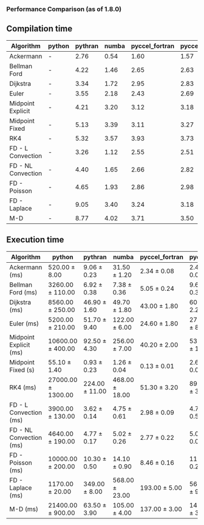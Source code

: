 ### Performance Comparison (as of 1.8.0)
## Compilation time
Algorithm                 | python                    | pythran                   | numba                     | pyccel_fortran            | pyccel_c                 
------------------------- | ------------------------- | ------------------------- | ------------------------- | ------------------------- | -------------------------
Ackermann                 | -                         | 2.76                      | 0.54                      | 1.60                      | 1.57                     
Bellman Ford              | -                         | 4.22                      | 1.46                      | 2.65                      | 2.63                     
Dijkstra                  | -                         | 3.34                      | 1.72                      | 2.95                      | 2.83                     
Euler                     | -                         | 3.55                      | 2.18                      | 2.43                      | 2.69                     
Midpoint Explicit         | -                         | 4.21                      | 3.20                      | 3.12                      | 3.18                     
Midpoint Fixed            | -                         | 5.13                      | 3.39                      | 3.11                      | 3.27                     
RK4                       | -                         | 5.32                      | 3.57                      | 3.93                      | 3.73                     
FD - L Convection         | -                         | 3.26                      | 1.12                      | 2.55                      | 2.51                     
FD - NL Convection        | -                         | 4.40                      | 1.65                      | 2.66                      | 2.82                     
FD - Poisson              | -                         | 4.65                      | 1.93                      | 2.86                      | 2.98                     
FD - Laplace              | -                         | 9.05                      | 3.40                      | 3.24                      | 3.18                     
M-D                       | -                         | 8.77                      | 4.02                      | 3.71                      | 3.50                     

## Execution time
Algorithm                 | python                    | pythran                   | numba                     | pyccel_fortran            | pyccel_c                 
------------------------- | ------------------------- | ------------------------- | ------------------------- | ------------------------- | -------------------------
Ackermann (ms)            | 520.00 $\pm$ 8.00         | 9.06 $\pm$ 0.23           | 31.50 $\pm$ 1.20          | 2.34 $\pm$ 0.08           | 2.43 $\pm$ 0.08          
Bellman Ford (ms)         | 3260.00 $\pm$ 110.00      | 6.92 $\pm$ 0.38           | 7.38 $\pm$ 0.36           | 5.05 $\pm$ 0.24           | 9.67 $\pm$ 0.30          
Dijkstra (ms)             | 8560.00 $\pm$ 250.00      | 46.90 $\pm$ 1.60          | 49.70 $\pm$ 1.80          | 43.00 $\pm$ 1.80          | 60.70 $\pm$ 2.20         
Euler (ms)                | 5200.00 $\pm$ 210.00      | 51.70 $\pm$ 9.40          | 122.00 $\pm$ 6.00         | 24.60 $\pm$ 1.80          | 273.00 $\pm$ 8.00        
Midpoint Explicit (ms)    | 10600.00 $\pm$ 400.00     | 92.50 $\pm$ 4.30          | 256.00 $\pm$ 7.00         | 40.20 $\pm$ 2.00          | 535.00 $\pm$ 13.00       
Midpoint Fixed (s)        | 55.10 $\pm$ 1.40          | 0.93 $\pm$ 0.23           | 1.26 $\pm$ 0.04           | 0.13 $\pm$ 0.01           | 2.65 $\pm$ 0.07          
RK4 (ms)                  | 27000.00 $\pm$ 1300.00    | 224.00 $\pm$ 11.00        | 468.00 $\pm$ 18.00        | 51.30 $\pm$ 3.20          | 890.00 $\pm$ 37.00       
FD - L Convection (ms)    | 3900.00 $\pm$ 130.00      | 3.62 $\pm$ 0.14           | 4.75 $\pm$ 0.61           | 2.98 $\pm$ 0.09           | 4.74 $\pm$ 0.50          
FD - NL Convection (ms)   | 4640.00 $\pm$ 190.00      | 4.77 $\pm$ 0.17           | 5.02 $\pm$ 0.26           | 2.77 $\pm$ 0.22           | 5.07 $\pm$ 0.06          
FD - Poisson (ms)         | 10000.00 $\pm$ 200.00     | 10.30 $\pm$ 0.50          | 14.10 $\pm$ 0.90          | 8.46 $\pm$ 0.16           | 11.60 $\pm$ 0.20         
FD - Laplace (ms)         | 1170.00 $\pm$ 20.00       | 349.00 $\pm$ 8.00         | 568.00 $\pm$ 23.00        | 193.00 $\pm$ 5.00         | 561.00 $\pm$ 9.00        
M-D (ms)                  | 21400.00 $\pm$ 900.00     | 63.50 $\pm$ 3.90          | 105.00 $\pm$ 4.00         | 137.00 $\pm$ 3.00         | 142.00 $\pm$ 3.00        
